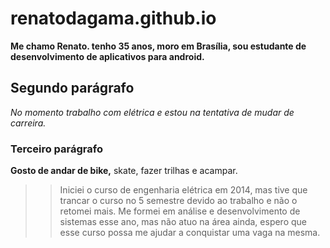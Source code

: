 # renatodagama.github.io
**Me chamo Renato. tenho 35 anos, moro em Brasília, sou estudante de desenvolvimento de aplicativos para android.**
## Segundo parágrafo
*No momento trabalho com elétrica e estou na tentativa de mudar de carreira.*
### Terceiro parágrafo
__Gosto de andar de bike,__ skate, fazer trilhas e acampar.
>>Iniciei o curso de engenharia elétrica em 2014, mas tive que trancar o curso no 5 semestre devido ao trabalho e não o retomei mais.
Me formei em análise e desenvolvimento de sistemas esse ano, mas não atuo na área ainda, espero que esse curso possa me ajudar a 
conquistar uma vaga na mesma.

